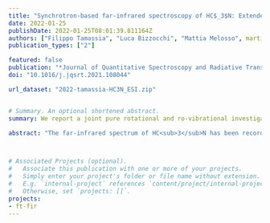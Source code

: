 ```yaml
---
title: "Synchrotron-based far-infrared spectroscopy of HC$_3$N: Extended ro-vibrational analysis and new line list up to 3360 cm$^{−1}$"
date: 2022-01-25
publishDate: 2022-01-25T08:01:39.811164Z
authors: ["Filippo Tamassia", "Luca Bizzocchi", "Mattia Melosso", martin-drumel, pirali, "Andrea Pietropolli Charmet", "Elisabetta Canè", "Luca Dore", "Iouli E. Gordon", "Jean-Claude Guillemin", "Barbara M. Giuliano", "Paola Caselli", "Silvia Alessandrini", "Vincenzo Barone", "Cristina Puzzarini"]
publication_types: ["2"]

featured: false
publication: "*Journal of Quantitative Spectroscopy and Radiative Transfer*"
doi: "10.1016/j.jqsrt.2021.108044"

url_dataset: "2022-tamassia-HC3N_ESI.zip"


# Summary. An optional shortened abstract.
summary: We report a joint pure rotational and ro-vibrational investigation of the lowest energy vibrational states of HC$_3$N.

abstract: "The far-infrared spectrum of HC<sub>3</sub>N has been recorded at high resolution between 70 and 500 cm<sup>−1</sup> using synchrotron radiation. Four prominent features, i.e., &nu;<sub>7</sub>, &nu;<sub>6</sub>−&nu;<sub>7</sub>, &nu;<sub>4</sub>−&nu;<sub>6</sub>, and 2&nu;<sub>7</sub> have been identified in the spectrum together with many associated hot bands. In addition, rotational transitions for the interacting *v*<sub>4</sub>=*v*<sub>7</sub>=1, (*v*<sub>6</sub>=2,*v*<sub>7</sub>=1), (*v*<sub>5</sub>=1,*v*<sub>7</sub>=2), and *v*<sub>7</sub>=5 vibrationally excited states have been recorded in the millimeter/submillimeter region. The newly assigned transitions, together with those reported previously, form a comprehensive data set including about 17 000 transitions, which involves almost all the vibrational states of HC<sub>3</sub>N lying below 1300 cm<sup>−1</sup> plus some excited states with energies between 2075 and 3550 cm<sup>−1</sup>. These data have been fitted to an effective Hamiltonian which takes into account rotational and vibrational *l*-type resonance effects, together with a number of anharmonic interaction terms. On average, all the analysed data are reproduced within the experimental accuracy. About 90 000 rotational and ro-vibrational transition frequencies have been computed on the basis of the spectroscopic constants obtained from the global fit in order to support data interpretation and astronomical searches in the interstellar medium and planetary atmospheres. Part of these data is included in the 2020 release of the HITRAN database. "



# Associated Projects (optional).
#   Associate this publication with one or more of your projects.
#   Simply enter your project's folder or file name without extension.
#   E.g. `internal-project` references `content/project/internal-project/index.md`.
#   Otherwise, set `projects: []`.
projects:
- ft-fir
---
```



